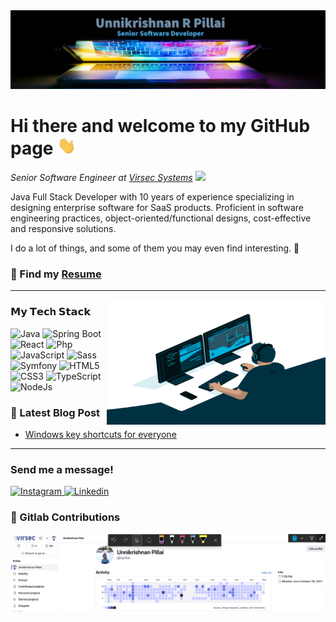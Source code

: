 <img src="/banner3.png" alt="banner" />

<h1> Hi there and welcome to my GitHub page <img  src="https://raw.githubusercontent.com/ABSphreak/ABSphreak/master/gifs/Hi.gif" width="30px"></h1>

<p><em>Senior Software Engineer at <a href="https://www.linkedin.com/company/virsec-systems/" target="_blank">Virsec Systems</a> <img src="https://media.giphy.com/media/WUlplcMpOCEmTGBtBW/giphy.gif" width="30"></em></p>

<p>Java Full Stack Developer with 10 years of experience specializing in designing enterprise software for SaaS products. Proficient in software engineering practices, object-oriented/functional designs, cost-effective and responsive solutions.</p>

I do a lot of things, and some of them you may even find interesting. 🤞

<!-- ### :page_with_curl: Find my <a href="https://1drv.ms/u/s!AumDWTF3tHYdqXH7piOI1-WCFKTB?e=vdahEo"> Resume  </a> -->
### :page_with_curl: Find my <a href="https://1drv.ms/f/s!AumDWTF3tHYdtGbZWfWOmehbtain" target="_blank"> Resume  </a>

---

  <img align="right" alt="GIF" src="https://github.com/404FoundU/404FoundU/blob/main/code.gif?raw=true" width="350" height="200" />


### 𝗠𝘆 𝗧𝗲𝗰h 𝗦𝘁𝗮𝗰𝗸

<p>
  <img alt="Java" src="https://img.shields.io/badge/Java-007396?logo=java&logoColor=white&style=for-the-badge" />
  <img alt="Spring Boot" src="https://img.shields.io/badge/Spring%20Boot-6DB33F?logo=springboot&logoColor=fff" />
  <img alt="React" src="https://img.shields.io/badge/React-61DAFB?logo=react&logoColor=white&style=for-the-badge" />
  <img alt="Php" src="https://img.shields.io/badge/Php-777BB4?logo=php&logoColor=white&style=for-the-badge" />
  <img alt="JavaScript" src="https://img.shields.io/badge/JavaScript-F7DF1E?logo=javascript&logoColor=white&style=for-the-badge" />
  <img alt="Sass" src="https://img.shields.io/badge/Sass-CC6699?logo=sass&logoColor=white&style=for-the-badge" />
  <img alt="Symfony" src="https://img.shields.io/badge/Symfony-000000?logo=symfony&logoColor=white&style=for-the-badge" />
  <img alt="HTML5" src="https://img.shields.io/badge/-HTML5-%23E44D27?style=flat-square&logo=html5&logoColor=ffffff" />
  <img alt="CSS3" src="https://img.shields.io/badge/-CSS3-%231572B6?style=flat-square&logo=css3" />
  <img alt="TypeScript" src="https://img.shields.io/badge/-TypeScript-007ACC?style=flat-square&logo=typescript&logoColor=white" />
  <img alt="NodeJs" src="https://img.shields.io/badge/Node.js-6DA55F?logo=node.js&logoColor=white" />
  

  
</p>
<!-- https://github.com/inttter/md-badges -->



### 📝 Latest Blog Post 

<!-- BLOG-POST-LIST:START -->
- [Windows key shortcuts for everyone](https://dev.to/404foundu/10-windows-key-shortcuts-for-everyone-15g9)
<!-- BLOG-POST-LIST:END -->

---
<!-- 
<img align="center" src="https://github-readme-stats.vercel.app/api?username=404FoundU&count_private=true&title_color=FD9047&icon_color=FD9047&text_color=0C2233&custom_title=Unnikrishnan's+GitHub+Stats&show_icons=true" /> -->

### Send me a message!

<p>
  
  <a href="https://www.instagram.com/xpell_art/">
    <img alt="Instagram" src="https://img.shields.io/badge/Instagram-E4405F?logo=instagram&logoColor=white&style=for-the-badge" />
  </a>
  <a href="https://www.linkedin.com/in/urpillai/">
    <img alt="Linkedin" src="https://img.shields.io/badge/linkedin-0077B5?logo=linkedin&logoColor=white&style=for-the-badge" />
  </a>
</p>

### 📝 Gitlab Contributions  

  <img  alt="GIF" src="/gitlab.png" />

